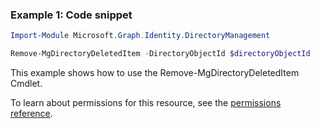 ### Example 1: Code snippet

```powershellImport-Module Microsoft.Graph.Identity.DirectoryManagement

Remove-MgDirectoryDeletedItem -DirectoryObjectId $directoryObjectId
```
This example shows how to use the Remove-MgDirectoryDeletedItem Cmdlet.
To learn about permissions for this resource, see the [permissions reference](/graph/permissions-reference).


